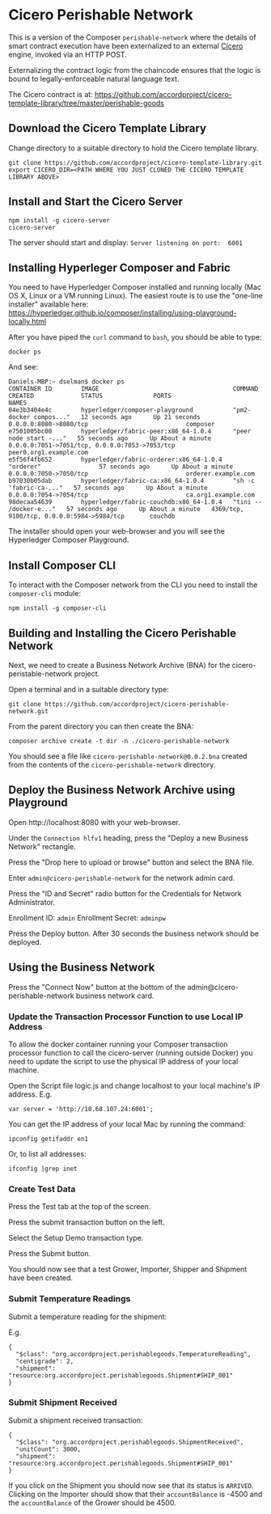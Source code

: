 # Cicero Perishable Network

This is a version of the Composer `perishable-network` where the details of smart contract execution have been externalized to an external [Cicero](http://cicero-docs.readthedocs.io/en/latest/) engine, invoked via an HTTP POST.

Externalizing the contract logic from the chaincode ensures that the logic is bound to legally-enforceable natural language text.

The Cicero contract is at:
https://github.com/accordproject/cicero-template-library/tree/master/perishable-goods

## Download the Cicero Template Library

Change directory to a suitable directory to hold the Cicero template library.

```
git clone https://github.com/accordproject/cicero-template-library.git
export CICERO_DIR=<PATH WHERE YOU JUST CLONED THE CICERO TEMPLATE LIBRARY ABOVE>
```

## Install and Start the Cicero Server

```
npm install -g cicero-server
cicero-server
```

The server should start and display: `Server listening on port:  6001`

## Installing Hyperleger Composer and Fabric

You need to have Hyperledger Composer installed and running locally (Mac OS X, Linux or a VM running Linux). The easiest route is to use the "one-line installer" available here: https://hyperledger.github.io/composer/installing/using-playground-locally.html

After you have piped the `curl` command to `bash`, you should be able to type:

```
docker ps
```

And see:

```
Daniels-MBP:~ dselman$ docker ps
CONTAINER ID        IMAGE                                     COMMAND                  CREATED             STATUS              PORTS                                            NAMES
04e3b3404e4c        hyperledger/composer-playground           "pm2-docker compos..."   12 seconds ago      Up 21 seconds       0.0.0.0:8080->8080/tcp                           composer
e7501005bc00        hyperledger/fabric-peer:x86_64-1.0.4      "peer node start -..."   55 seconds ago      Up About a minute   0.0.0.0:7051->7051/tcp, 0.0.0.0:7053->7053/tcp   peer0.org1.example.com
e5f56f4fb652        hyperledger/fabric-orderer:x86_64-1.0.4   "orderer"                57 seconds ago      Up About a minute   0.0.0.0:7050->7050/tcp                           orderer.example.com
b97030b05dab        hyperledger/fabric-ca:x86_64-1.0.4        "sh -c 'fabric-ca-..."   57 seconds ago      Up About a minute   0.0.0.0:7054->7054/tcp                           ca.org1.example.com
98decaa54639        hyperledger/fabric-couchdb:x86_64-1.0.4   "tini -- /docker-e..."   57 seconds ago      Up About a minute   4369/tcp, 9100/tcp, 0.0.0.0:5984->5984/tcp       couchdb
```

The installer should open your web-browser and you will see the Hyperledger Composer Playground.

## Install Composer CLI

To interact with the Composer network from the CLI you need to install the `composer-cli` module:

```
npm install -g composer-cli
```

## Building and Installing the Cicero Perishable Network

Next, we need to create a Business Network Archive (BNA) for the cicero-peristable-network project.

Open a terminal and in a suitable directory type:

```
git clone https://github.com/accordproject/cicero-perishable-network.git
```

From the parent directory you can then create the BNA:

```
composer archive create -t dir -n ./cicero-perishable-network
```

You should see a file like `cicero-perishable-network@0.0.2.bna` created from the contents of the `cicero-perishable-network` directory.

## Deploy the Business Network Archive using Playground

Open http://localhost:8080 with your web-browser.

Under the `Connection hlfv1` heading, press the "Deploy a new Business Network" rectangle.

Press the "Drop here to upload or browse" button and select the BNA file.

Enter `admin@cicero-perishable-network` for the network admin card.

Press the "ID and Secret" radio button for the Credentials for Network Administrator.

Enrollment ID: `admin`
Enrollment Secret: `adminpw`

Press the Deploy button. After 30 seconds the business network should be deployed.

## Using the Business Network

Press the "Connect Now" button at the bottom of the admin@cicero-perishable-network business network card.

### Update the Transaction Processor Function to use Local IP Address

To allow the docker container running your Composer transaction processor function to call the cicero-server (running outside Docker) you need to update the script to use the physical IP address of your local machine.

Open the Script file logic.js and change localhost to your local machine's IP address. E.g.

```
var server = 'http://10.68.107.24:6001';
```

You can get the IP address of your local Mac by running the command:

```
ipconfig getifaddr en1
```

Or, to list all addresses:

```
ifconfig |grep inet
```

### Create Test Data

Press the Test tab at the top of the screen.

Press the submit transaction button on the left.

Select the Setup Demo transaction type.

Press the Submit button.

You should now see that a test Grower, Importer, Shipper and Shipment have been created.

### Submit Temperature Readings

Submit a temperature reading for the shipment:

E.g.

```
{
  "$class": "org.accordproject.perishablegoods.TemperatureReading",
  "centigrade": 2,
  "shipment": "resource:org.accordproject.perishablegoods.Shipment#SHIP_001"
}
```

### Submit Shipment Received

Submit a shipment received transaction:

```
{
  "$class": "org.accordproject.perishablegoods.ShipmentReceived",
  "unitCount": 3000,
  "shipment": "resource:org.accordproject.perishablegoods.Shipment#SHIP_001"
}
```

If you click on the Shipment you should now see that its status is `ARRIVED`. Clicking on the Importer should show that their `accountBalance` is -4500 and the `accountBalance` of the Grower should be 4500.



